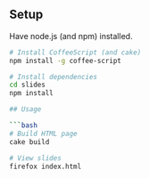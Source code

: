 ## Setup

Have node.js (and npm) installed.

```bash
# Install CoffeeScript (and cake)
npm install -g coffee-script

# Install dependencies
cd slides
npm install

## Usage

```bash
# Build HTML page
cake build

# View slides
firefox index.html
```
